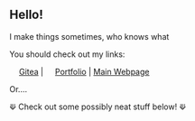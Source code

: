 ## Hello!
I make things sometimes, who knows what

You should check out my links:

<img src="https://user-images.githubusercontent.com/72430668/231250232-bf3b0e31-2b08-4b47-af15-0a3a43149900.png" height=13> [Gitea](https://git.g2gaming.org/) | <img src="https://g2games.dev/portfolio/images/g2_logo.png" height=13> [Portfolio](https://g2games.dev/portfolio) | [Main Webpage](https://g2games.dev)

Or....

⟱ Check out some possibly neat stuff below! ⟱
